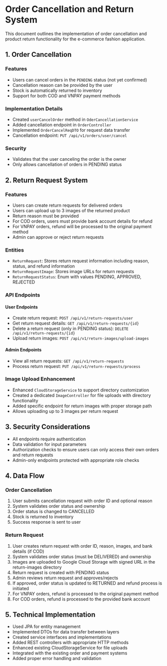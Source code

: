 # Order Cancellation and Return System

This document outlines the implementation of order cancellation and product return functionality for the e-commerce fashion application.

## 1. Order Cancellation

### Features

- Users can cancel orders in the `PENDING` status (not yet confirmed)
- Cancellation reason can be provided by the user
- Stock is automatically returned to inventory
- Support for both COD and VNPAY payment methods

### Implementation Details

- Created `userCancelOrder` method in `OderCancellationService`
- Added cancellation endpoint in `OrderController`
- Implemented `OrderCancelReqDTO` for request data transfer
- Cancellation endpoint: `PUT /api/v1/orders/user/cancel`

### Security

- Validates that the user canceling the order is the owner
- Only allows cancellation of orders in PENDING status

## 2. Return Request System

### Features

- Users can create return requests for delivered orders
- Users can upload up to 3 images of the returned product
- Return reason must be provided
- For COD orders, users must provide bank account details for refund
- For VNPAY orders, refund will be processed to the original payment method
- Admin can approve or reject return requests

### Entities

- `ReturnRequest`: Stores return request information including reason, status, and refund information
- `ReturnRequestImage`: Stores image URLs for return requests
- `ReturnRequestStatus`: Enum with values PENDING, APPROVED, REJECTED

### API Endpoints

#### User Endpoints

- Create return request: `POST /api/v1/return-requests/user`
- Get return request details: `GET /api/v1/return-requests/{id}`
- Delete a return request (only in PENDING status): `DELETE /api/v1/return-requests/{id}`
- Upload return images: `POST /api/v1/return-images/upload-images`

#### Admin Endpoints

- View all return requests: `GET /api/v1/return-requests`
- Process return request: `PUT /api/v1/return-requests/process`

### Image Upload Enhancement

- Enhanced `CloudStorageService` to support directory customization
- Created a dedicated `ImageController` for file uploads with directory functionality
- Added specific endpoint for return images with proper storage path
- Allows uploading up to 3 images per return request

## 3. Security Considerations

- All endpoints require authentication
- Data validation for input parameters
- Authorization checks to ensure users can only access their own orders and return requests
- Admin-only endpoints protected with appropriate role checks

## 4. Data Flow

### Order Cancellation

1. User submits cancellation request with order ID and optional reason
2. System validates order status and ownership
3. Order status is changed to CANCELLED
4. Stock is returned to inventory
5. Success response is sent to user

### Return Request

1. User creates return request with order ID, reason, images, and bank details (if COD)
2. System validates order status (must be DELIVERED) and ownership
3. Images are uploaded to Google Cloud Storage with signed URL in the return-images directory
4. Return request is created with PENDING status
5. Admin reviews return request and approves/rejects
6. If approved, order status is updated to RETURNED and refund process is initiated
7. For VNPAY orders, refund is processed to the original payment method
8. For COD orders, refund is processed to the provided bank account

## 5. Technical Implementation

- Used JPA for entity management
- Implemented DTOs for data transfer between layers
- Created service interfaces and implementations
- Added REST controllers with appropriate HTTP methods
- Enhanced existing CloudStorageService for file uploads
- Integrated with the existing order and payment systems
- Added proper error handling and validation
